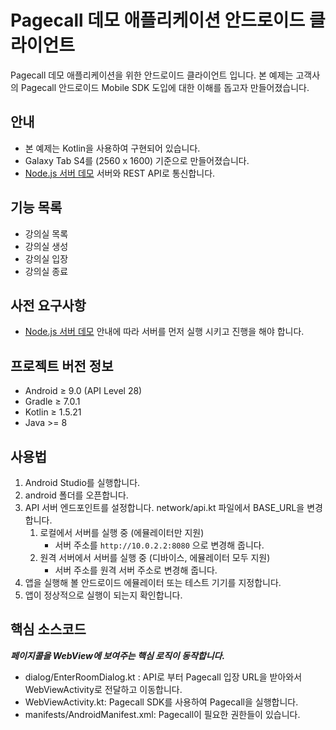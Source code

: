 # Pagecall 데모 애플리케이션 안드로이드 클라이언트

Pagecall 데모 애플리케이션을 위한 안드로이드 클라이언트 입니다. 본 예제는 고객사의 Pagecall 안드로이드 Mobile SDK 도입에 대한 이해를 돕고자 만들어졌습니다.

## 안내

- 본 예제는 Kotlin을 사용하여 구현되어 있습니다.
- Galaxy Tab S4를 (2560 x 1600) 기준으로 만들어졌습니다.
- [Node.js 서버 데모](../server) 서버와 REST API로 통신합니다.

## 기능 목록

- 강의실 목록
- 강의실 생성
- 강의실 입장
- 강의실 종료

## 사전 요구사항

- [Node.js 서버 데모](../server) 안내에 따라 서버를 먼저 실행 시키고 진행을 해야 합니다.

## 프로젝트 버전 정보

- Android ≥ 9.0 (API Level 28)
- Gradle ≥ 7.0.1
- Kotlin ≥ 1.5.21
- Java >= 8
  
## 사용법

1. Android Studio를 실행합니다.
2. android 폴더를 오픈합니다.
3. API 서버 엔드포인트를 설정합니다. network/api.kt 파일에서 BASE_URL을 변경합니다.
   1. 로컬에서 서버를 실행 중 (에뮬레이터만 지원)
      - 서버 주소를 ```http://10.0.2.2:8080``` 으로 변경해 줍니다.
   2. 원격 서버에서 서버를 실행 중 (디바이스, 에뮬레이터 모두 지원)
      - 서버 주소를 원격 서버 주소로 변경해 줍니다.
4. 앱을 실행해 볼 안드로이드 에뮬레이터 또는 테스트 기기를 지정합니다.
5. 앱이 정상적으로 실행이 되는지 확인합니다.

## 핵심 소스코드
***페이지콜을 WebView에 보여주는 핵심 로직이 동작합니다.***
- dialog/EnterRoomDialog.kt : API로 부터 Pagecall 입장 URL을 받아와서 WebViewActivity로 전달하고 이동합니다.
- WebViewActivity.kt: Pagecall SDK를 사용하여 Pagecall을 실행합니다.
- manifests/AndroidManifest.xml: Pagecall이 필요한 권한들이 있습니다.